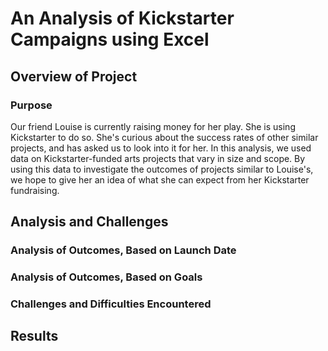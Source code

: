 # An Analysis of Kickstarter Campaigns using Excel
## Overview of Project
### Purpose
   Our friend Louise is currently raising money for her play. She is using Kickstarter to do so. She's curious about the success rates of other similar projects, and has asked us to look into it for her. In this analysis, we used data on Kickstarter-funded arts projects that vary in size and scope. By using this data to investigate the outcomes of projects similar to Louise's, we hope to give her an idea of what she can expect from her Kickstarter fundraising. 
 
 ## Analysis and Challenges
    
### Analysis of Outcomes, Based on Launch Date


### Analysis of Outcomes, Based on Goals


### Challenges and Difficulties Encountered

## Results
